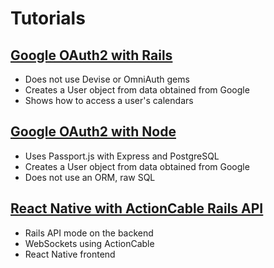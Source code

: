 # Tutorials

## [Google OAuth2 with Rails](./simple-rails-app/README.md)
  * Does not use Devise or OmniAuth gems
  * Creates a User object from data obtained from Google
  * Shows how to access a user's calendars

## [Google OAuth2 with Node](./simple-node-app/README.md)
  * Uses Passport.js with Express and PostgreSQL
  * Creates a User object from data obtained from Google
  * Does not use an ORM, raw SQL

## [React Native with ActionCable Rails API](./action-cable-rn/README.md)
  * Rails API mode on the backend
  * WebSockets using ActionCable
  * React Native frontend
